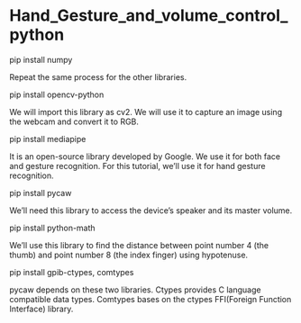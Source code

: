 # Hand_Gesture_and_volume_control_python
pip install numpy

Repeat the same process for the other libraries.

pip install opencv-python

We will import this library as cv2. We will use it to capture an image using the webcam and convert it to RGB.

pip install mediapipe

It is an open-source library developed by Google. We use it for both face and gesture recognition. For this tutorial, we’ll use it for hand gesture recognition.

pip install pycaw

We’ll need this library to access the device’s speaker and its master volume.

pip install python-math

We’ll use this library to find the distance between point number 4 (the thumb) and point number 8 (the index finger) using hypotenuse.

pip install gpib-ctypes, comtypes

pycaw depends on these two libraries. Ctypes provides C language compatible data types. Comtypes bases on the ctypes FFI(Foreign Function Interface) library.

